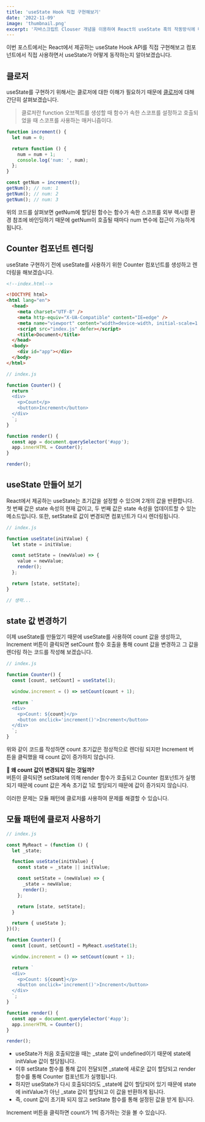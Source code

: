 ```yaml
---
title: 'useState Hook 직접 구현해보기'
date: '2022-11-09'
image: 'thumbnail.png'
excerpt: '자바스크립트 Clouser 개념을 이용하여 React의 useState 훅의 작동방식에 대해 알아보고 구현해보는 내용을 다룹니다.'
---
```

이번 포스트에서는 React에서 제공하는 useState Hook API를 직접 구현해보고 컴포넌트에서 직접 사용하면서 useState가 어떻게 동작하는지 알아보겠습니다.

## 클로저
useState를 구현하기 위해서는 클로저에 대한 이해가 필요하기 때문에 
[클로저](https://developer.mozilla.org/en-US/docs/Web/JavaScript/Closures)에 대해 간단히 살펴보겠습니다.


> 클로저란 function 오브젝트를 생성할 때 함수가 속한 스코프를 설정하고 호출되었을 때 스코프를 사용하는 매커니즘이다.

```javascript
function increment() {
  let num = 0;

  return function () {
    num = num + 1;
    console.log('num: ', num);
  };
}

const getNum = increment();
getNum(); // num: 1
getNum(); // num: 2
getNum(); // num: 3
```
위의 코드를 살펴보면 getNum에 할당된 함수는 함수가 속한 스코프를 외부 렉시컬 환경 참조에 바인딩하기 때문에 getNum이 호출될 때마다 num 변수에 접근이 가능하게 됩니다.

## Counter 컴포넌트 렌더링
useState 구현하기 전에 useState를 사용하기 위한 Counter 컴포넌트를 생성하고 렌더링을 해보겠습니다.

```html
<!--index.html-->

<!DOCTYPE html>
<html lang="en">
  <head>
    <meta charset="UTF-8" />
    <meta http-equiv="X-UA-Compatible" content="IE=edge" />
    <meta name="viewport" content="width=device-width, initial-scale=1.0" />
    <script src="index.js" defer></script>
    <title>Document</title>
  </head>
  <body>
    <div id="app"></div>
  </body>
</html>
```
```javascript
// index.js

function Counter() {
  return `
  <div>
    <p>Count</p>
    <button>Increment</button>
  </div>
  `;
}

function render() {
  const app = document.querySelector('#app');
  app.innerHTML = Counter();
}

render();
```

## useState 만들어 보기
React에서 제공하는 useState는 초기값을 설정할 수 있으며 2개의 값을 반환합니다. 첫 번째 값은 state 속성의 현재 값이고, 두 번째 값은 state 속성을 업데이트할 수 있는 메소드입니다. 또한, setState로 값이 변경되면 컴포넌트가 다시 렌더링됩니다.

```javascript
// index.js

function useState(initValue) {
  let state = initValue;

  const setState = (newValue) => {
    value = newValue;
    render();
  };

  return [state, setState];
}

// 생략...
```

## state 값 변경하기
이제 useState를 만들었기 때문에 useState를 사용하여 count 값을 생성하고, Increment 버튼이 클릭되면 setCount 함수 호출을 통해 count 값을 변경하고 그 값을 렌더링 하는 코드를 작성해 보겠습니다.

```javascript 4, 6, 10
// index.js

function Counter() {
  const [count, setCount] = useState(1);

  window.increment = () => setCount(count + 1);

  return `
  <div>
    <p>Count: ${count}</p>
    <button onclick='increment()'>Increment</button>
  </div>
  `;
}
```
위와 같이 코드를 작성하면 count 초기값은 정상적으로 렌더링 되지만 Increment 버튼을 클릭했을 때 count 값이 증가하지 않습니다.

__💁 왜 count 값이 변경되지 않는 것일까?__  
버튼이 클릭되면 setState에 의해 render 함수가 호출되고 Counter 컴포넌트가 실행되기 때문에 count 값은 계속 초기값 1로 할당되기 때문에 값이 증가되지 않습니다.

이러한 문제는 모듈 패턴에 클로저를 사용하여 문제를 해결할 수 있습니다.

## 모듈 패턴에 클로저 사용하기

```javascript 3-18, 21
// index.js

const MyReact = (function () {
  let _state;

  function useState(initValue) {
    const state = _state || initValue;

    const setState = (newValue) => {
      _state = newValue;
      render();
    };

    return [state, setState];
  }

  return { useState };
})();

function Counter() {
  const [count, setCount] = MyReact.useState(1);

  window.increment = () => setCount(count + 1);

  return `
  <div>
    <p>Count: ${count}</p>
    <button onclick='increment()'>Increment</button>
  </div>
  `;
}

function render() {
  const app = document.querySelector('#app');
  app.innerHTML = Counter();
}

render();
```
- useState가 처음 호출되었을 때는 _state 값이 undefined이기 때문에 state에 initValue 값이 할당됩니다.
- 이후 setState 함수를 통해 값이 전달되면 _state에 새로운 값이 할당되고 render 함수를 통해 Counter 컴포넌트가 실행됩니다.
- 하지만 useState가 다시 호출되더라도 _state에 값이 할당되어 있기 때문에 state에 initValue가 아닌 _state 값이 할당되고 이 값을 반환하게 됩니다.
- 즉, count 값이 초기화 되지 않고 setState 함수를 통해 설정된 값을 받게 됩니다.

Increment 버튼을 클릭하면 count가 1씩 증가하는 것을 볼 수 있습니다.